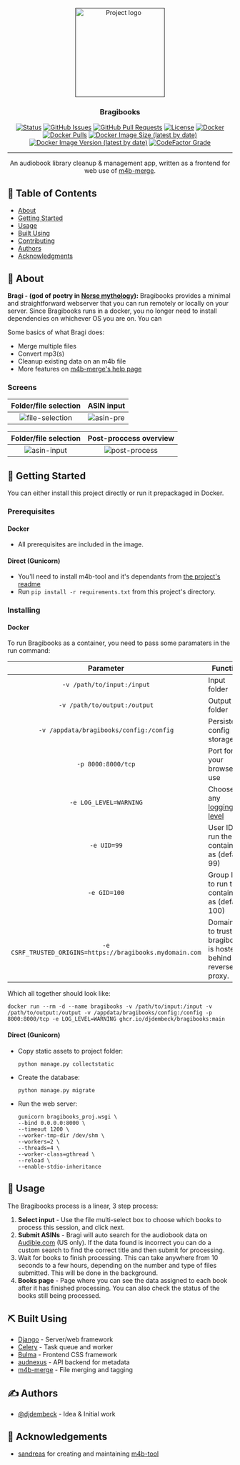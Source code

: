 <p align="center">
  <a href="" rel="noopener">
 <img width=200px height=200px src="../assets/logos/logo.png?raw=true" alt="Project logo"></a>
</p>

<h3 align="center">Bragibooks</h3>

<div align="center">

[![Status](https://img.shields.io/badge/status-active-success.svg)]()
[![GitHub Issues](https://img.shields.io/github/issues/djdembeck/bragibooks.svg)](https://github.com/djdembeck/bragibooks/issues)
[![GitHub Pull Requests](https://img.shields.io/github/issues-pr/djdembeck/bragibooks.svg)](https://github.com/djdembeck/bragibooks/pulls)
[![License](https://img.shields.io/github/license/djdembeck/bragibooks)](https://github.com/djdembeck/bragibooks/blob/develop/LICENSE)
[![Docker](https://github.com/djdembeck/bragibooks/actions/workflows/docker-publish.yml/badge.svg)](https://github.com/djdembeck/bragibooks/actions/workflows/docker-publish.yml)
[![Docker Pulls](https://img.shields.io/docker/pulls/djdembeck/bragibooks)](https://hub.docker.com/r/djdembeck/bragibooks)
[![Docker Image Size (latest by date)](https://img.shields.io/docker/image-size/djdembeck/bragibooks)](https://hub.docker.com/r/djdembeck/bragibooks)
[![Docker Image Version (latest by date)](https://img.shields.io/docker/v/djdembeck/bragibooks)](https://hub.docker.com/r/djdembeck/bragibooks)
[![CodeFactor Grade](https://img.shields.io/codefactor/grade/github/djdembeck/bragibooks)](https://www.codefactor.io/repository/github/djdembeck/bragibooks)


</div>

---

<p align="center"> An audiobook library cleanup & management app, written as a frontend for web use of <a href="https://github.com/djdembeck/m4b-merge">m4b-merge</a>.
    <br> 
</p>

## 📝 Table of Contents

- [About](#about)
- [Getting Started](#getting_started)
- [Usage](#usage)
- [Built Using](#built_using)
- [Contributing](../CONTRIBUTING.md)
- [Authors](#authors)
- [Acknowledgments](#acknowledgement)

## 🧐 About <a name = "about"></a>

**Bragi - (god of poetry in [Norse mythology](https://en.wikipedia.org/wiki/Bragi)):**
Bragibooks provides a minimal and straightforward webserver that you can run remotely or locally on your server. Since Bragibooks runs in a docker, you no longer need to install dependencies on whichever OS you are on. You can

Some basics of what Bragi does:
- Merge multiple files
- Convert mp3(s)
- Cleanup existing data on an m4b file
- More features on [m4b-merge's help page](https://github.com/djdembeck/m4b-merge)

### Screens

Folder/file selection             |  ASIN input
:-------------------------:|:-------------------------:
![file-selection](../assets/screens/file-selection.png)  |  ![asin-pre](../assets/screens/asin-pre.png)

Folder/file selection             |  Post-proccess overview
:-------------------------:|:-------------------------:
![asin-input](../assets/screens/asin-input.png)  |  ![post-process](../assets/screens/post-process.png)

## 🏁 Getting Started <a name = "getting_started"></a>

You can either install this project directly or run it prepackaged in Docker.

### Prerequisites

#### Docker
- All prerequisites are included in the image.

#### Direct (Gunicorn)
- You'll need to install m4b-tool and it's dependants from [the project's readme](https://github.com/sandreas/m4b-tool#installation)
- Run `pip install -r requirements.txt` from this project's directory.

### Installing

#### Docker
To run Bragibooks as a container, you need to pass some paramaters in the run command:

  | Parameter | Function |
  | :----: | --- |
  | `-v /path/to/input:/input` | Input folder |
  | `-v /path/to/output:/output` | Output folder |
  | `-v /appdata/bragibooks/config:/config` | Persistent config storage |
  | `-p 8000:8000/tcp` | Port for your browser to use |
  | `-e LOG_LEVEL=WARNING` | Choose any [logging level](https://www.loggly.com/ultimate-guide/python-logging-basics/) |
  | `-e UID=99` | User ID to run the container as (default 99)|
  | `-e GID=100` | Group ID to run the container as (default 100)|
  | `-e CSRF_TRUSTED_ORIGINS=https://bragibooks.mydomain.com` | Domains to trust if bragibooks is hosted behind a reverse proxy. |


Which all together should look like: 

	docker run --rm -d --name bragibooks -v /path/to/input:/input -v /path/to/output:/output -v /appdata/bragibooks/config:/config -p 8000:8000/tcp -e LOG_LEVEL=WARNING ghcr.io/djdembeck/bragibooks:main

#### Direct (Gunicorn)
  - Copy static assets to  project folder:
    ```
    python manage.py collectstatic
    ```
  - Create the database:
    ```
    python manage.py migrate
    ```
  - Run the web server:
    ```
    gunicorn bragibooks_proj.wsgi \
    --bind 0.0.0.0:8000 \
    --timeout 1200 \
    --worker-tmp-dir /dev/shm \
    --workers=2 \
    --threads=4 \
    --worker-class=gthread \
    --reload \
    --enable-stdio-inheritance
    ```

## 🎈 Usage <a name="usage"></a>

The Bragibooks process is a linear, 3 step process:
1. __Select input__ - Use the file multi-select box to choose which books to process this session, and click next.
2. __Submit ASINs__ - Bragi will auto search for the audiobook data on [Audible.com](https://www.audible.com) (US only). If the data found is incorrect you can do a custom search to find the correct title and then submit for processing.
3. Wait for books to finish processing. This can take anywhere from 10 seconds to a few hours, depending on the number and type of files submitted. This will be done in the background.
4. __Books page__ - Page where you can see the data assigned to each book after it has finished processing. You can also check the status of the books still being processed.

## ⛏️ Built Using <a name = "built_using"></a>

- [Django](https://www.djangoproject.com/) - Server/web framework
- [Celery](https://docs.celeryq.dev/en/stable/getting-started/introduction.html) - Task queue and worker
- [Bulma](https://bulma.io/) - Frontend CSS framework
- [audnexus](https://github.com/laxamentumtech/audnexus) - API backend for metadata
- [m4b-merge](https://github.com/djdembeck/m4b-merge) - File merging and tagging

## ✍️ Authors <a name = "authors"></a>

- [@djdembeck](https://github.com/djdembeck) - Idea & Initial work

## 🎉 Acknowledgements <a name = "acknowledgement"></a>

- [sandreas](https://github.com/sandreas) for creating and maintaining [m4b-tool](https://github.com/sandreas/m4b-tool)
